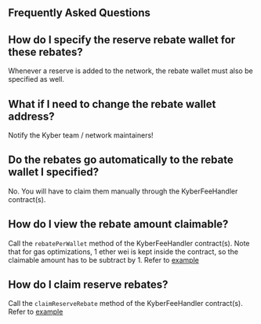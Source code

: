 ## Frequently Asked Questions

## How do I specify the reserve rebate wallet for these rebates?

Whenever a reserve is added to the network, the rebate wallet must also be specified as well.

## What if I need to change the rebate wallet address?

Notify the Kyber team / network maintainers!

## Do the rebates go automatically to the rebate wallet I specified?

No. You will have to claim them manually through the KyberFeeHandler contract(s).

## How do I view the rebate amount claimable?

Call the `rebatePerWallet` method of the KyberFeeHandler contract(s). Note that for gas optimizations, 1 ether wei is kept inside the contract, so the claimable amount has to be subtract by 1.
Refer to [example](/docs/reservesRebates.md)

## How do I claim reserve rebates?

Call the `claimReserveRebate` method of the KyberFeeHandler contract(s).
Refer to [example](/docs/reservesRebates.md)
